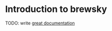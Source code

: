 # Introduction to brewsky

TODO: write [great documentation](http://jacobian.org/writing/what-to-write/)
